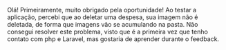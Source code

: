 Olá! Primeiramente, muito obrigado pela oportunidade!
Ao testar a aplicação, percebi que ao deletar uma despesa, sua imagem não é deletada, de forma que imagens vão se acumulando na pasta.
Não consegui resolver este problema, visto que é a primeira vez que tenho contato com php e Laravel, mas gostaria de aprender durante
o feedback.
